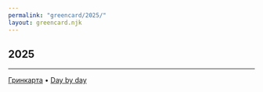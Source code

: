 ```yaml
---
permalink: "greencard/2025/"
layout: greencard.njk
---
```


<!-- <img class="right-float-photo" src="" /> -->

## 2025

---

[Гринкарта](/greencard/) • [Day by day](/greencard/days)